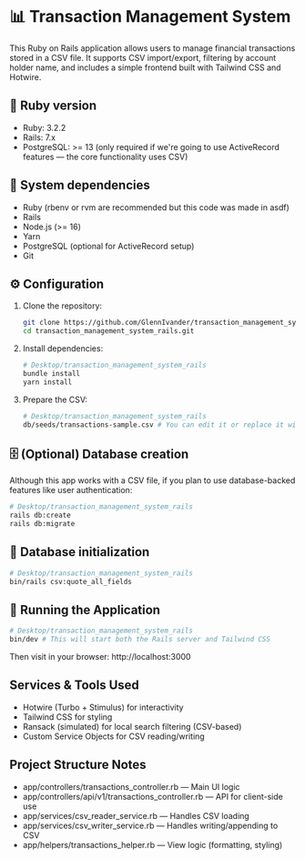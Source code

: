 # 📊 Transaction Management System
This Ruby on Rails application allows users to manage financial transactions stored in a CSV file. It supports CSV import/export, filtering by account holder name, and includes a simple frontend built with Tailwind CSS and Hotwire.

## 🔧 Ruby version
- Ruby: 3.2.2
- Rails: 7.x
- PostgreSQL: >= 13 (only required if we're going to use ActiveRecord features — the core functionality uses CSV)

## 🧩 System dependencies
- Ruby (rbenv or rvm are recommended but this code was made in asdf)
- Rails
- Node.js (>= 16)
- Yarn
- PostgreSQL (optional for ActiveRecord setup)
- Git

## ⚙️ Configuration
1. Clone the repository:
   ```bash
   git clone https://github.com/GlennIvander/transaction_management_system_rails.git
   cd transaction_management_system_rails.git
   ```
3. Install dependencies:
   ```bash
   # Desktop/transaction_management_system_rails
   bundle install
   yarn install
   ```
   
5. Prepare the CSV:
   ```bash
   # Desktop/transaction_management_system_rails
   db/seeds/transactions-sample.csv # You can edit it or replace it with your own data.
   ```

## 🗄️ (Optional) Database creation
  Although this app works with a CSV file, if you plan to use database-backed features like user authentication:
  ```bash
  # Desktop/transaction_management_system_rails
  rails db:create
  rails db:migrate
  ```

## 🔌 Database initialization
  ```bash
  # Desktop/transaction_management_system_rails
  bin/rails csv:quote_all_fields
   ```

## 🚀 Running the Application
   ```bash
  # Desktop/transaction_management_system_rails
  bin/dev # This will start both the Rails server and Tailwind CSS
   ```
  Then visit in your browser: http://localhost:3000

## Services & Tools Used
  - Hotwire (Turbo + Stimulus) for interactivity
  - Tailwind CSS for styling
  - Ransack (simulated) for local search filtering (CSV-based)
  - Custom Service Objects for CSV reading/writing

## Project Structure Notes
  - app/controllers/transactions_controller.rb — Main UI logic
  - app/controllers/api/v1/transactions_controller.rb — API for client-side use
  - app/services/csv_reader_service.rb — Handles CSV loading
  - app/services/csv_writer_service.rb — Handles writing/appending to CSV
  - app/helpers/transactions_helper.rb — View logic (formatting, styling)
  

